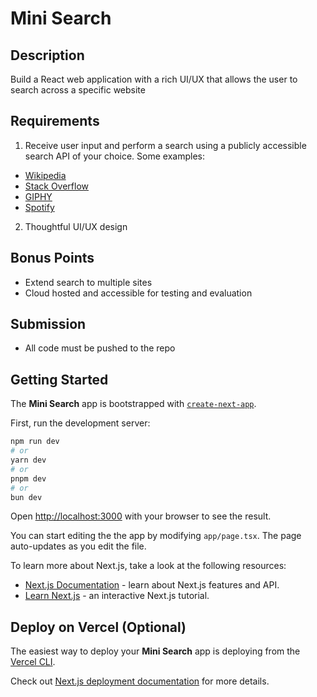 # Mini Search

## Description
Build a React web application with a rich UI/UX that allows the user to search across a specific website

## Requirements
1. Receive user input and perform a search using a publicly accessible search API of your choice. Some examples:
- [Wikipedia](https://wikipedia.org)
- [Stack Overflow](https://stackoverflow.com)
- [GIPHY](https://giphy.com)
- [Spotify](https://spotify.com)
2. Thoughtful UI/UX design

## Bonus Points
- Extend search to multiple sites
- Cloud hosted and accessible for testing and evaluation


## Submission
- All code must be pushed to the repo

## Getting Started
The **Mini Search** app is bootstrapped with [`create-next-app`](https://nextjs.org/docs/app/api-reference/cli/create-next-app).

First, run the development server:

```bash
npm run dev
# or
yarn dev
# or
pnpm dev
# or
bun dev
```

Open [http://localhost:3000](http://localhost:3000) with your browser to see the result.

You can start editing the the app by modifying `app/page.tsx`. The page auto-updates as you edit the file.

To learn more about Next.js, take a look at the following resources:

- [Next.js Documentation](https://nextjs.org/docs) - learn about Next.js features and API.
- [Learn Next.js](https://nextjs.org/learn) - an interactive Next.js tutorial.

## Deploy on Vercel (Optional)

The easiest way to deploy your **Mini Search** app is deploying from the [Vercel CLI](https://vercel.com/docs/cli/deploying-from-cli).

Check out [Next.js deployment documentation](https://nextjs.org/docs/app/building-your-application/deploying) for more details.
